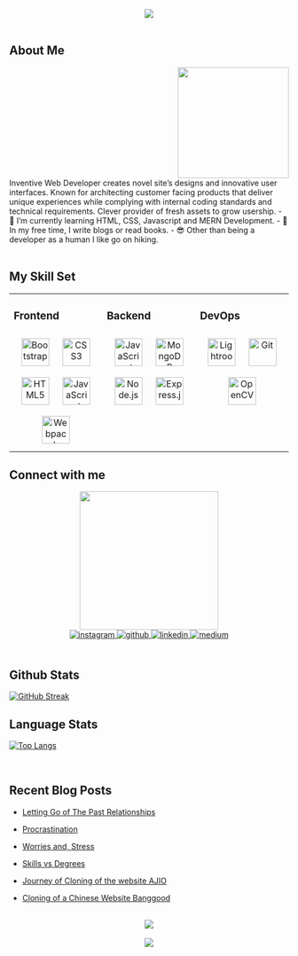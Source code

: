 <div align = "center">
<!--   <img src = "https://user-images.githubusercontent.com/69896733/162523277-4a7a4e2f-69d8-4a13-b07a-f31a369b49bc.png" /> -->
  <img src = "https://user-images.githubusercontent.com/69896733/162524889-3ab995b2-87da-42c4-992a-84f05cf518d4.png" />

</div>

<!-- <div align="center"> -->
<!-- <img src="https://rishavanand.github.io/static/images/greetings.gif" align="center" style="width: 60%" /> -->
<!--   <img src="https://media.giphy.com/media/fvx95jkua5th3YeThr/giphy.gif" width="250" align = "right" /> -->
<!-- </div>   -->
 
<br/>  
  

<!-- ### <div align="center">I'm Mayur, a Full-Stack Web Developer 👨‍💻</div>   -->

## About Me 
<div id="header" align="right">
  <img src="https://media.giphy.com/media/gjrYDwbjnK8x36xZIO/giphy.gif" width="200" />

</div>

<div align = "left">
    Inventive Web Developer creates novel site’s designs and
    innovative user interfaces. Known for architecting customer
    facing products that deliver unique experiences while complying
    with internal coding standards and technical requirements.
    Clever provider of fresh assets to grow usership.
    - 🌱 I’m currently learning HTML, CSS, Javascript and MERN Development.
    - 🙌 In my free time, I write blogs or read books. 
    - 😎 Other than being a developer as a human I like go on hiking.  
</div>
  
<br/>  


## My Skill Set  
<table><tr><td valign="top" width="33%">

 

### Frontend  
<div align="center">  
<img style="margin: 10px" src="https://profilinator.rishav.dev/skills-assets/bootstrap-plain.svg" alt="Bootstrap" height="50" />  
<img style="margin: 10px" src="https://profilinator.rishav.dev/skills-assets/css3-original-wordmark.svg" alt="CSS3" height="50" />  
<img style="margin: 10px" src="https://profilinator.rishav.dev/skills-assets/html5-original-wordmark.svg" alt="HTML5" height="50" />  
<img style="margin: 10px" src="https://profilinator.rishav.dev/skills-assets/javascript-original.svg" alt="JavaScript" height="50" />  
<img style="margin: 10px" src="https://profilinator.rishav.dev/skills-assets/webpack-original.svg" alt="Webpack" height="50" />  
</div>

</td><td valign="top" width="33%">



### Backend  
<div align="center">  
<img style="margin: 10px" src="https://profilinator.rishav.dev/skills-assets/javascript-original.svg" alt="JavaScript" height="50" />  
<img style="margin: 10px" src="https://profilinator.rishav.dev/skills-assets/mongodb-original-wordmark.svg" alt="MongoDB" height="50" />  
<img style="margin: 10px" src="https://profilinator.rishav.dev/skills-assets/nodejs-original-wordmark.svg" alt="Node.js" height="50" />  
<img style="margin: 10px" src="https://profilinator.rishav.dev/skills-assets/express-original-wordmark.svg" alt="Express.js" height="50" />  
</div>

</td><td valign="top" width="33%">



### DevOps  
<div align="center">  
<img style="margin: 10px" src="https://profilinator.rishav.dev/skills-assets/lightroom.png" alt="Lightroom" height="50" />  
<img style="margin: 10px" src="https://profilinator.rishav.dev/skills-assets/git-scm-icon.svg" alt="Git" height="50" />  
<img style="margin: 10px" src="https://profilinator.rishav.dev/skills-assets/opencv-icon.svg" alt="OpenCV" height="50" />  
</div>

</td></tr></table>  


## Connect with me  
<div id="header" align="center">
  <img src="https://media.giphy.com/media/fvx95jkua5th3YeThr/giphy.gif" width="250" />
</div>
<div align="center">
<a href="https://instagram.com/m_philomath" target="_blank">
<img src=https://img.shields.io/badge/instagram-%23000000.svg?&style=for-the-badge&logo=instagram&logoColor=white alt=instagram style="margin-bottom: 5px;" />
</a>
<a href="https://github.com/Mayurwagh98" target="_blank">
<img src=https://img.shields.io/badge/github-%2324292e.svg?&style=for-the-badge&logo=github&logoColor=white alt=github style="margin-bottom: 5px;" />
</a>
<a href="https://linkedin.com/in/mayur--wagh" target="_blank">
<img src=https://img.shields.io/badge/linkedin-%231E77B5.svg?&style=for-the-badge&logo=linkedin&logoColor=white alt=linkedin style="margin-bottom: 5px;" />
</a>
<a href="https://medium.com/@mswagh98  " target="_blank">
<img src=https://img.shields.io/badge/medium-%23292929.svg?&style=for-the-badge&logo=medium&logoColor=white alt=medium style="margin-bottom: 5px;" />
</a>  
</div>  
  

<br/>  


## Github Stats  
<!-- <div align="center"><img src="https://github-readme-stats.vercel.app/api?username=Mayurwagh98&show_icons=true&count_private=true&hide_border=true" align="center" style="width: 100%" /></div>   -->
[![GitHub Streak](https://github-readme-streak-stats.herokuapp.com/?user=Mayurwagh98&theme=dark)](https://git.io/streak-stats)

## Language Stats
<!-- <img src="https://github-readme-stats.vercel.app/api/top-langs/?username=Mayurwagh98&hide_border=true&layout=compact" align="left" style="width: 100%" />   -->

[![Top Langs](https://github-readme-stats.vercel.app/api/top-langs/?username=Mayurwagh98&layout=compact&theme=vision-friendly-dark)](https://github.com/anuraghazra/github-readme-stats)

<br/>  


## Recent Blog Posts  
- [Letting Go of The Past Relationships](https://medium.com/@mswagh98/letting-go-of-the-past-relationships-716b54b3ea55)  
  

- [Procrastination](https://medium.com/@mswagh98/procrastination-a8b81c417117)  
  

- [Worries and, Stress](https://medium.com/@mswagh98/worries-and-stress-f6b40115c140)  
  

- [Skills vs Degrees](https://medium.com/@mswagh98/skills-vs-degrees-270606c7f838)  
  

- [Journey of Cloning of the website AJIO](https://medium.com/@mswagh98/journey-of-cloning-of-the-website-ajio-eea2c87fac66)  
  

- [Cloning of a Chinese Website Banggood](https://medium.com/@mswagh98/cloning-of-chinese-website-banggood-9c6f3ac7290d)  
  

<br/>  

<div align="center"><img src="https://rishavanand.github.io/static/images/spotify-readme-example.svg" /></div>  

<br/>  

<div align="center">
<img src="https://komarev.com/ghpvc/?username=Mayurwagh98&&style=flat-square" align="center" />
</div>  
  

<br/>  


<br />


